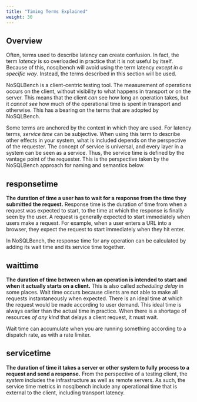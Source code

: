 ```yaml
---
title: "Timing Terms Explained"
weight: 30
---
```


## Overview

Often, terms used to describe latency can create confusion. In fact, the term _latency_ is so
overloaded in practice that it is not useful by itself. Because of this, nosqlbench will avoid using
the term latency _except in a specific way_. Instead, the terms described in this section will be
used.

NoSQLBench is a client-centric testing tool. The measurement of operations occurs on the client,
without visibility to what happens in transport or on the server. This means that the client *can*
see how long an operation takes, but it *cannot see* how much of the operational time is spent in
transport and otherwise. This has a bearing on the terms that are adopted by NoSQLBench.

Some terms are anchored by the context in which they are used. For latency terms, *service time* can
be subjective. When using this term to describe other effects in your system, what is included
depends on the perspective of the requester. The concept of service is universal, and every layer in
a system can be seen as a service. Thus, the service time is defined by the vantage point of the
requester. This is the perspective taken by the NoSQLBench approach for naming and semantics below.

## responsetime

**The duration of time a user has to wait for a response from the time they submitted the request.**
Response time is the duration of time from when a request was expected to start, to the time at
which the response is finally seen by the user. A request is generally expected to start immediately
when users make a request. For example, when a user enters a URL into a browser, they expect the
request to start immediately when they hit enter.

In NoSQLBench, the response time for any operation can be calculated by adding its wait time and its
service time together.

## waittime

**The duration of time between when an operation is intended to start and when it actually starts on
a client.** This is also called *scheduling delay* in some places. Wait time occurs because clients
are not able to make all requests instantaneously when expected. There is an ideal time at which the
request would be made according to user demand. This ideal time is always earlier than the actual
time in practice. When there is a shortage of resources *of any kind* that delays a client request,
it must wait.

Wait time can accumulate when you are running something according to a dispatch rate, as with a rate
limiter.

## servicetime

**The duration of time it takes a server or other system to fully process to a request and send a
response.** From the perspective of a testing client, the _system_ includes the infrastructure as
well as remote servers. As such, the service time metrics in nosqlbench include any operational time
that is external to the client, including transport latency.

